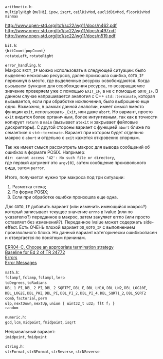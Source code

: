 `arithmetic.h`:<br/>
`multiplyHigh` (`mulHi`), `ipow`, `isqrt`, `ceilDivMod`, `euclidDivMod`, `floorDivMod`<br/>
`minmax`

http://www.open-std.org/jtc1/sc22/wg11/docs/n462.pdf<br/>
http://www.open-std.org/jtc1/sc22/wg11/docs/n497.pdf<br/>
http://www.open-std.org/jtc1/sc22/wg11/docs/n519.pdf

`bit.h`:<br/>
{`bitCount`|`popCount`}<br/>
`rotateLeft`, `rotateRight`

`error_handling.h`:<br/>
Макрос `EXIT_IF` можно использовать в следующей ситуации: было выделено несколько ресурсов, далее произошла ошибка, `GOTO_IF` перекинул в место, где выделенные ресурсы освобождаются. Когда вызываем функцию для освобождения ресурса, то возвращаемое значение проверяем уже с помощью `EXIT_IF`, а не с помощью `GOTO_IF`. В данном случае напрашивается аналогия с C++ `std::terminate`, которая вызывается, если при обработке исключения, было выброшено еще одно. Возможно, в рамках данной аналогии, имеет смысл вместо функции `exit`, использовать `_Exit`, или даже `abort`. Но вариант, просто `exit` видится более органичным, более интуитивным, так как в точности копирует `return` в `main` (вызывает `atexit` и закрывает файловые дискрипторы). С другой стороны вариант с функцией `abort` ближе по семантике к `std::terminate`. Вариант при котором будет отдельно макрос с `abort` и отдельно с `exit` кажется откровенно спорным.

Так же имеет смысл рассмотреть макрос для вывода сообщений об ошибках в формате POSIX. Например:<br/>
`dir: cannot access '42': No such file or directory`,<br/>
где первый аргумент это `argv[0]`, затем сообщение произвольного вида, затем `perror`.

Итого, получается нужно три макроса под три ситуации:<br/>
1) Размотка стека;<br/>
2) По форме POSIX;<br/>
3) Если при обработке ошибки произошла еще одна.

Для `GOTO_IF` добавить вариант (или изменить имеющийся макрос?) который записывает текущее значение `errno` в lvalue (или по указателю?) переданное в макрос, затем зануляет errno (или просто оставляет без изменений?). Переданное lvalue может содержать side-effect. Есть ОЧЕНЬ плохой вариант `DO_GOTO_IF` с выполнением произвольного блока. Но данный вариант категорически ошибкоопасен и отвергается по понятным причинам.

[ERR04-C. Choose an appropriate termination strategy](https://wiki.sei.cmu.edu/confluence/display/c/ERR04-C.+Choose+an+appropriate+termination+strategy)<br/>
[Baseline for Ed 2 of TR 24772](www.open-std.org/jtc1/sc22/wg23/docs/ISO-IECJTC1-SC22-WG23_N0453-baseline-wd-pdtr-24772-2013-06.pdf)<br/>
[Errors](www.gnu.org/prep/standards/html_node/Errors.html)<br/>
[Error Messages](www.gnu.org/software/libc/manual/html_node/Error-Messages.html)

`math.h`:<br/>
`fclampf`, `fclamp`, `fclampl`, `lerp`<br/>
`toDegrees`, `toRadians`<br/>
`DBL_1_PI`, `DBL_2_PI`, `DBL_2_SQRTPI`, `DBL_E`, `DBL_LN10`, `DBL_LN2`, `DBL_LOG10E`, `DBL_LOG2E`, `DBL_PHI`, `DBL_PI`, `DBL_PI_2`, `DBL_PI_4`, `DBL_SQRT1_2`, `DBL_SQRT2`<br/>
`comb`, `factorial`, `perm`<br/>
`ulp`, `nextDown`, `nextUp`, `union { uint32_t u32; flt f; }`<br/>
`random`

`numeric.h`:<br/>
`gcd`, `lcm`, `midpoint`, `fmidpoint`, `isqrt`

Неправильный вариант:<br/>
`imidpoint`, `fmidpoint`

`string.h`:<br/>
`strFormat`, `strNFormat`, `strReverse`, `strNReverse`
